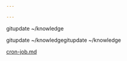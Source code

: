 ```yaml
---

---
```


gitupdate ~/knowledge

gitupdate ~/knowledgegitupdate ~/knowledge

 [cron-job.md](cron-job.md) 

